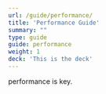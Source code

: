 ```yaml
---
url: /guide/performance/
title: 'Performance Guide'
summary: ""
type: guide
guide: performance
weight: 1
deck: 'This is the deck'
---
```


performance is key.
